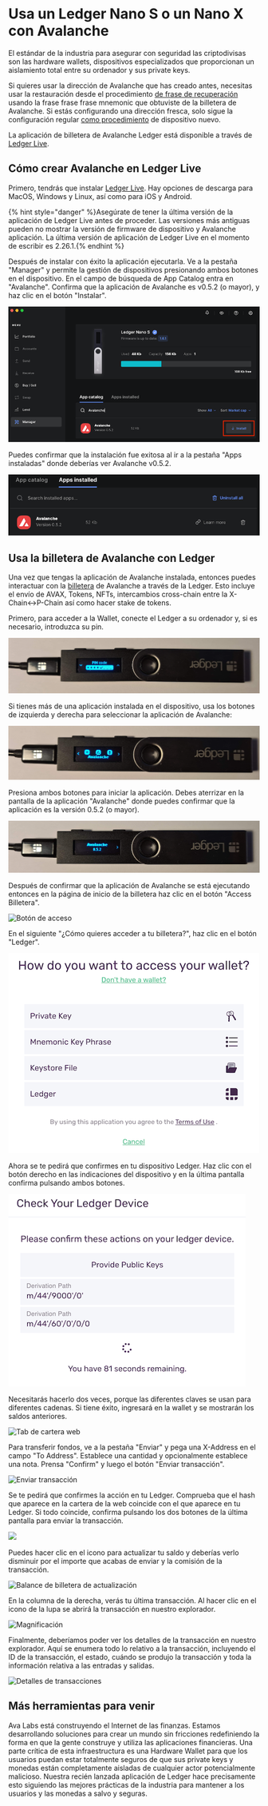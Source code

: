 # Usa un Ledger Nano S o un Nano X con Avalanche

El estándar de la industria para asegurar con seguridad las criptodivisas son las hardware wallets, dispositivos especializados que proporcionan un aislamiento total entre su ordenador y sus private keys.

Si quieres usar la dirección de Avalanche que has creado antes, necesitas usar la restauración desde el procedimiento [de frase de recuperación](https://support.ledger.com/hc/en-us/articles/360005434914) usando la frase frase frase mnemonic que obtuviste de la billetera de Avalanche. Si estás configurando una dirección fresca, solo sigue la configuración regular [como procedimiento](https://support.ledger.com/hc/en-us/articles/360000613793-Set-up-as-new-device) de dispositivo nuevo.

La aplicación de billetera de Avalanche Ledger está disponible a través de [Ledger Live](https://www.ledger.com/ledger-live).

## Cómo crear Avalanche en Ledger Live<a id="1c80"></a>

Primero, tendrás que instalar [Ledger Live](https://www.ledger.com/ledger-live). Hay opciones de descarga para MacOS, Windows y Linux, así como para iOS y Android.

{% hint style="danger" %}Asegúrate de tener la última versión de la aplicación de Ledger Live antes de proceder. Las versiones más antiguas pueden no mostrar la versión de firmware de dispositivo y Avalanche aplicación. La última versión de aplicación de Ledger Live en el momento de escribir es 2.26.1.{% endhint %}

Después de instalar con éxito la aplicación ejecutarla. Ve a la pestaña "Manager" y permite la gestión de dispositivos presionando ambos botones en el dispositivo. En el campo de búsqueda de App Catalog entra en "Avalanche". Confirma que la aplicación de Avalanche es v0.5.2 \(o mayor\), y haz clic en el botón "Instalar".

![Botón de instalación de la aplicación de Avalanche](../../../.gitbook/assets/ledger-06-live-install.png)

Puedes confirmar que la instalación fue exitosa al ir a la pestaña "Apps instaladas" donde deberías ver Avalanche v0.5.2.

![Botón de instalación de la aplicación de Avalanche](../../../.gitbook/assets/ledger-07-live-version.png)

## Usa la billetera de Avalanche con Ledger<a id="48a3"></a>

Una vez que tengas la aplicación de Avalanche instalada, entonces puedes interactuar con la [billetera](https://wallet.avax.network/) de Avalanche a través de la Ledger. Esto incluye el envío de AVAX, Tokens, NFTs, intercambios cross-chain entre la X-Chain<->P-Chain así como hacer stake de tokens.

Primero, para acceder a la Wallet, conecte el Ledger a su ordenador y, si es necesario, introduzca su pin.

![Pantalla de código PIN](../../../.gitbook/assets/ledger-03-pin.png)

Si tienes más de una aplicación instalada en el dispositivo, usa los botones de izquierda y derecha para seleccionar la aplicación de Avalanche:

![Aplicación de Avalanche](../../../.gitbook/assets/ledger-04-app-start.png)

Presiona ambos botones para iniciar la aplicación. Debes aterrizar en la pantalla de la aplicación "Avalanche" donde puedes confirmar que la aplicación es la versión 0.5.2 \(o mayor\).

![Versión de aplicación](../../../.gitbook/assets/ledger-05-app-version.png)

Después de confirmar que la aplicación de Avalanche se está ejecutando entonces en la página de inicio de la billetera haz clic en el botón "Access Billetera".

![Botón de acceso](https://miro.medium.com/max/2364/1*SC1uM5xFybz3lfPiKwOHUw.png)

En el siguiente "¿Cómo quieres acceder a tu billetera?", haz clic en el botón "Ledger".

![Ledger Acceso](../../../.gitbook/assets/ledger-01-wallet-access.png)

Ahora se te pedirá que confirmes en tu dispositivo Ledger. Haz clic con el botón derecho en las indicaciones del dispositivo y en la última pantalla confirma pulsando ambos botones.

![](../../../.gitbook/assets/ledger-02-confirm-access.png)

Necesitarás hacerlo dos veces, porque las diferentes claves se usan para diferentes cadenas. Si tiene éxito, ingresará en la wallet y se mostrarán los saldos anteriores.

![Tab de cartera web](../../../.gitbook/assets/web-wallet-portfolio-tab.png)

Para transferir fondos, ve a la pestaña "Enviar" y pega una X-Address en el campo "To Address". Establece una cantidad y opcionalmente establece una nota. Prensa "Confirm" y luego el botón "Enviar transacción".

![Enviar transacción](../../../.gitbook/assets/send-transaction.png)

Se te pedirá que confirmes la acción en tu Ledger. Comprueba que el hash que aparece en la cartera de la web coincide con el que aparece en tu Ledger. Si todo coincide, confirma pulsando los dos botones de la última pantalla para enviar la transacción.

![](https://miro.medium.com/max/2932/1*XI8fzBRpDr0PXcuVQPHLvQ.png)

Puedes hacer clic en el icono para actualizar tu saldo y deberías verlo disminuir por el importe que acabas de enviar y la comisión de la transacción.

![Balance de billetera de actualización](../../../.gitbook/assets/refresh-wallet-balance.png)

En la columna de la derecha, verás tu última transacción. Al hacer clic en el icono de la lupa se abrirá la transacción en nuestro explorador.

![Magnificación](../../../.gitbook/assets/magnifying-glass.png)

Finalmente, deberíamos poder ver los detalles de la transacción en nuestro explorador. Aquí se enumera todo lo relativo a la transacción, incluyendo el ID de la transacción, el estado, cuándo se produjo la transacción y toda la información relativa a las entradas y salidas.

![Detalles de transacciones](../../../.gitbook/assets/transaction-details.png)

## Más herramientas para venir<a id="135b"></a>

Ava Labs está construyendo el Internet de las finanzas. Estamos desarrollando soluciones para crear un mundo sin fricciones redefiniendo la forma en que la gente construye y utiliza las aplicaciones financieras. Una parte crítica de esta infraestructura es una Hardware Wallet para que los usuarios puedan estar totalmente seguros de que sus private keys y monedas están completamente aisladas de cualquier actor potencialmente malicioso. Nuestra recién lanzada aplicación de Ledger hace precisamente esto siguiendo las mejores prácticas de la industria para mantener a los usuarios y las monedas a salvo y seguras.

